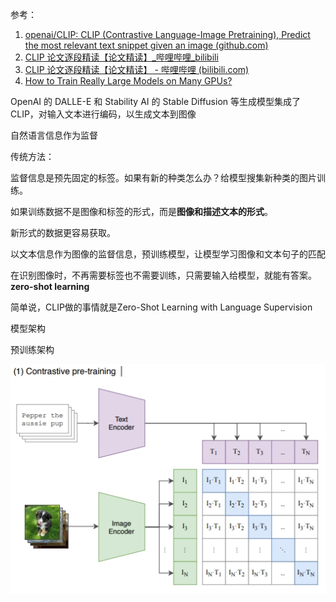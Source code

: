 参考：

1. [openai/CLIP: CLIP (Contrastive Language-Image Pretraining), Predict the most relevant text snippet given an image (github.com)](https://github.com/OpenAI/CLIP)
1. [CLIP 论文逐段精读【论文精读】_哔哩哔哩_bilibili](https://www.bilibili.com/video/BV1SL4y1s7LQ/?spm_id_from=333.999.0.0&vd_source=5a1ce44ffe3923badc10b4b00217e698)
1. [CLIP 论文逐段精读【论文精读】 - 哔哩哔哩 (bilibili.com)](https://www.bilibili.com/read/cv26779607/?spm_id_from=333.999.0.0&jump_opus=1)
1. [How to Train Really Large Models on Many GPUs?](https://lilianweng.github.io/posts/2021-09-25-train-large/)

OpenAI 的 DALLE-E 和 Stability AI 的 Stable Diffusion 等生成模型集成了 CLIP，对输入文本进行编码，以生成文本到图像

自然语言信息作为监督

传统方法：

监督信息是预先固定的标签。如果有新的种类怎么办？给模型搜集新种类的图片训练。

如果训练数据不是图像和标签的形式，而是**图像和描述文本的形式**。

新形式的数据更容易获取。

以文本信息作为图像的监督信息，预训练模型，让模型学习图像和文本句子的匹配

在识别图像时，不再需要标签也不需要训练，只需要输入给模型，就能有答案。**zero-shot learning**

简单说，CLIP做的事情就是Zero-Shot Learning with Language Supervision

模型架构

预训练架构

![clip预训练架构](./../示例图片/clip预训练架构.png)